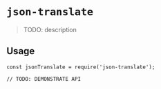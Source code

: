 # `json-translate`

> TODO: description

## Usage

```
const jsonTranslate = require('json-translate');

// TODO: DEMONSTRATE API
```
